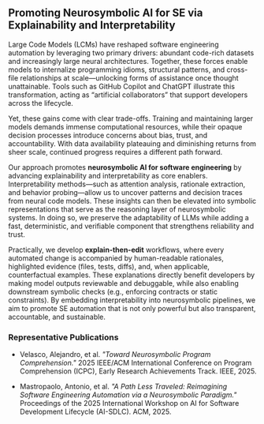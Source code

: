## Promoting Neurosymbolic AI for SE via Explainability and Interpretability

Large Code Models (LCMs) have reshaped software engineering automation by leveraging two primary drivers: abundant code-rich datasets and increasingly large neural architectures. Together, these forces enable models to internalize programming idioms, structural patterns, and cross-file relationships at scale—unlocking forms of assistance once thought unattainable. Tools such as GitHub Copilot and ChatGPT illustrate this transformation, acting as “artificial collaborators” that support developers across the lifecycle.

Yet, these gains come with clear trade-offs. Training and maintaining larger models demands immense computational resources, while their opaque decision processes introduce concerns about bias, trust, and accountability. With data availability plateauing and diminishing returns from sheer scale, continued progress requires a different path forward.

Our approach promotes **neurosymbolic AI for software engineering** by advancing explainability and interpretability as core enablers. Interpretability methods—such as attention analysis, rationale extraction, and behavior probing—allow us to uncover patterns and decision traces from neural code models. These insights can then be elevated into symbolic representations that serve as the reasoning layer of neurosymbolic systems. In doing so, we preserve the adaptability of LLMs while adding a fast, deterministic, and verifiable component that strengthens reliability and trust.

Practically, we develop **explain-then-edit** workflows, where every automated change is accompanied by human-readable rationales, highlighted evidence (files, tests, diffs), and, when applicable, counterfactual examples. These explanations directly benefit developers by making model outputs reviewable and debuggable, while also enabling downstream symbolic checks (e.g., enforcing contracts or static constraints). By embedding interpretability into neurosymbolic pipelines, we aim to promote SE automation that is not only powerful but also transparent, accountable, and sustainable.

### Representative Publications

- Velasco, Alejandro, et al. *"Toward Neurosymbolic Program Comprehension."* 2025 IEEE/ACM International Conference on Program Comprehension (ICPC), Early Research Achievements Track. IEEE, 2025.  

- Mastropaolo, Antonio, et al. *"A Path Less Traveled: Reimagining Software Engineering Automation via a Neurosymbolic Paradigm."* Proceedings of the 2025 International Workshop on AI for Software Development Lifecycle (AI-SDLC). ACM, 2025.